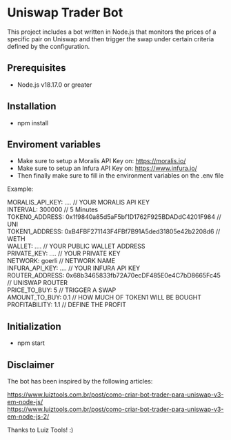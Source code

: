 # Uniswap Trader Bot

This project includes a bot written in Node.js that monitors the prices of a specific pair on Uniswap and then trigger the swap under certain criteria defined by the configuration.

## Prerequisites

- Node.js v18.17.0 or greater

## Installation

- npm install

## Enviroment variables

- Make sure to setup a Moralis API Key on: https://moralis.io/
- Make sure to setup an Infura API Key on: https://www.infura.io/
- Then finally make sure to fill in the environment variables on the .env file

Example:

MORALIS_API_KEY: .... // YOUR MORALIS API KEY  
INTERVAL: 300000 // 5 Minutes  
TOKEN0_ADDRESS: 0x1f9840a85d5aF5bf1D1762F925BDADdC4201F984 // UNI  
TOKEN1_ADDRESS: 0xB4FBF271143F4FBf7B91A5ded31805e42b2208d6 // WETH  
WALLET: .... // YOUR PUBLIC WALLET ADDRESS  
PRIVATE_KEY: .... // YOUR PRIVATE KEY  
NETWORK: goerli // NETWORK NAME  
INFURA_API_KEY: .... // YOUR INFURA API KEY  
ROUTER_ADDRESS: 0x68b3465833fb72A70ecDF485E0e4C7bD8665Fc45 // UNISWAP ROUTER  
PRICE_TO_BUY: 5 // TRIGGER A SWAP  
AMOUNT_TO_BUY: 0.1 // HOW MUCH OF TOKEN1 WILL BE BOUGHT  
PROFITABILITY: 1.1 // DEFINE THE PROFIT  

## Initialization

- npm start

## Disclaimer

The bot has been inspired by the following articles:

https://www.luiztools.com.br/post/como-criar-bot-trader-para-uniswap-v3-em-node-js/  
https://www.luiztools.com.br/post/como-criar-bot-trader-para-uniswap-v3-em-node-js-2/   

Thanks to Luiz Tools! :)